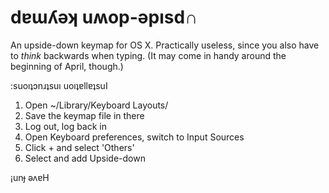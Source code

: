 dɐɯʎǝʞ uʍop-ǝpısd∩
==================

An upside-down keymap for OS X. Practically useless, since you also have to *think* backwards when typing. (It may come in handy around the beginning of April, though.)

:suoıʇɔnɹʇsuı uoıʇɐllɐʇsuI

1. Open ~/Library/Keyboard Layouts/
2. Save the keymap file in there
3. Log out, log back in
4. Open Keyboard preferences, switch to Input Sources
5. Click + and select 'Others'
6. Select and add Upside-down

¡unɟ ǝʌɐH

